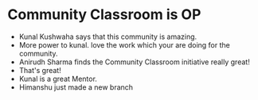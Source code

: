 # Community Classroom is OP

- Kunal Kushwaha says that this community is amazing.
- More power to kunal. love the work which your are doing for the community.
- Anirudh Sharma finds the Community Classroom initiative really great!
- That's great!
- Kunal is a great Mentor.
- Himanshu just made a new branch
